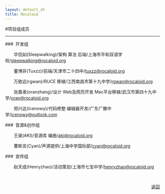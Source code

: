 ```yaml
---
layout: default_zh
title: Rocaloid
---
```


#项目组成员

---

###&ensp;开发组

&emsp;&emsp;华侃如(Sleepwalking)/架构 算法 后端/上海市平和双语学校/[sleepwalking@rocaloid.org](mailto:sleepwalking@rocaloid.org)

&emsp;&emsp;董博非(Tuxzz)/前端/天津市二十四中/[tuxzz@rocaloid.org](mailto:tuxzz@rocaloid.org)

&emsp;&emsp;万致远(rgwan)/RUCE 移植/江西南昌市第十九中学/[rgwan@rocaloid.org](mailto:rgwan@rocaloid.org)

&emsp;&emsp;张嘉承(oranzhang)/设计 Web及网页开发 Mac平台移植/武汉市第四十九中学/[oran@rocaloid.org](mailto:oran@rocaloid.org)

&emsp;&emsp;郑兴达(Icenowy)/代码修整 编辑器开发/广东广雅中学/[icenowy@outlook.com](mailto:icenowy@outlook.com])

###&ensp;音源&创作组

&emsp;&emsp;王昊(AKI)/音源库 编曲/[aki@rocaloid.org](mailto:aki@rocaloid.org)

&emsp;&emsp;曹斯言(Cyan)/声源提供/上海中学国际部/[cyan@rocaloid.org](mailto:cyan@rocaloid.org)

###&ensp;宣传组

&emsp;&emsp;赵天成(Henryzhao)/活动策划/上海市七宝中学/[henryzhao@rocaloid.org](mailto:henryzhao@rocaloid.org)

<br />

<p align="right"><a href="/sub/zh/contact.html">返回</a></p>


